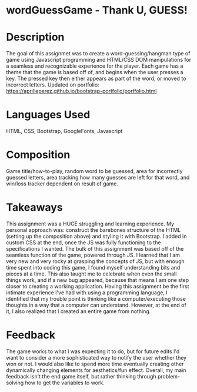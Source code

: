 # wordGuessGame - Thank U, GUESS!

# Description
The goal of this assignmet was to create a word-guessing/hangman type of game using Javascript programming and HTML/CSS DOM manipulations for a seamless and recognizable experience for the player. Each game has a theme that the game is based off of, and begins when the user presses a key. The pressed key then either appears as part of the word, or moved to incorrect letters. Updated on portfolio: https://aprilleperez.github.io/bootstrap-portfolio/portfolio.html

# Languages Used
HTML, CSS, Bootstrap, GoogleFonts, Javascript

# Composition
Game title/how-to-play, random word to be guessed, area for incorrectly guessed letters, area tracking how many guesses are left for that word, and win/loss tracker dependent on result of game.

# Takeaways
This assignment was a HUGE struggling and learning experience. My personal approach was: construct the barebones structure of the HTML (setting up the composition above) and styling it with Bootstrap. I added in custom CSS at the end, once the JS was fully functioning to the specifications I wanted. The bulk of this assignment was based off of the seamless function of the game, powered through JS. I learned that I am very new and very rocky at grasping the concepts of JS, but with enough time spent into coding this game, I found myself understanding bits and pieces at a time. This also taught me to celebrate when even the small things work, and if a new bug appeared, because that means I am one step closer to creating a working application. Having this assignment be the first intimate experience I've had with using a programming language, I identified that my trouble point is thinking like a computer/executing those thoughts in a way that a computer can understand. However, at the end of it, I also realized that I created an entire game from nothing.

# Feedback
The game works to what I was expecting it to do, but for future edits I'd want to consider a more sophisticated way to notify the user whether they won or not. I would also like to spend more time eventually creating other dynamically changing elements for aesthetics/fun effect. Overall, my main feedback isn't the end game itself, but rather thinking through problem-solving how to get the variables to work. 